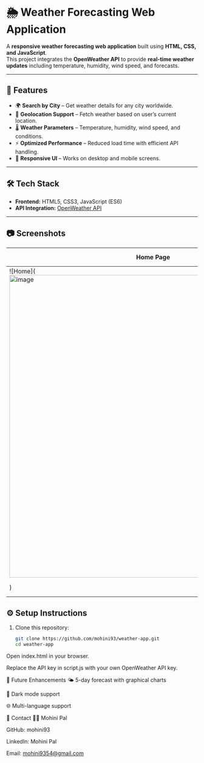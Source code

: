 # 🌦️ Weather Forecasting Web Application

A **responsive weather forecasting web application** built using **HTML, CSS, and JavaScript**.  
This project integrates the **OpenWeather API** to provide **real-time weather updates** including temperature, humidity, wind speed, and forecasts.  

---

## 🚀 Features
- 🌍 **Search by City** – Get weather details for any city worldwide.  
- 📍 **Geolocation Support** – Fetch weather based on user’s current location.  
- 🌡️ **Weather Parameters** – Temperature, humidity, wind speed, and conditions.  
- ⚡ **Optimized Performance** – Reduced load time with efficient API handling.  
- 📱 **Responsive UI** – Works on desktop and mobile screens.  

---

## 🛠️ Tech Stack
- **Frontend:** HTML5, CSS3, JavaScript (ES6)  
- **API Integration:** [OpenWeather API](https://openweathermap.org/api)  

---

## 📷 Screenshots
| Home Page | Weather Results |
|-----------|-----------------|
| ![Home](<img width="751" height="797" alt="image" src="https://github.com/user-attachments/assets/75792005-f7da-4b6b-b93b-e77f5b0af2d7" />
) | ![Weather Result](./assets/result.png) |


## ⚙️ Setup Instructions
1. Clone this repository:
   ```bash
   git clone https://github.com/mohini93/weather-app.git
   cd weather-app
Open index.html in your browser.

Replace the API key in script.js with your own OpenWeather API key.

📌 Future Enhancements
🌤️ 5-day forecast with graphical charts

🌙 Dark mode support

🌐 Multi-language support

📧 Contact
👩‍💻 Mohini Pal

GitHub: mohini93

LinkedIn: Mohini Pal

Email: mohini9354@gmail.com
